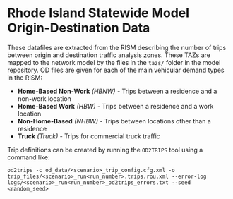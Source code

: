 # Rhode Island Statewide Model Origin-Destination Data
These datafiles are extracted from the RISM describing the number of trips between origin and destination traffic analysis zones.
These TAZs are mapped to the network model by the files in the `tazs/` folder in the model repository.  OD files are given
for each of the main vehicular demand types in the RISM:

* **Home-Based Non-Work** *(HBNW)* - Trips between a residence and a non-work location
* **Home-Based Work** *(HBW)* - Trips between a residence and a work location
* **Non-Home-Based** *(NHBW)* - Trips between locations other than a residence
* **Truck** *(Truck)* - Trips for commercial truck traffic

Trip definitions can be created by running the `OD2TRIPS` tool using a command like:  
```
od2trips -c od_data/<scenario>_trip_config.cfg.xml -o trip_files/<scenario>_run<run_number>.trips.rou.xml --error-log logs/<scenario>_run<run_number>_od2trips_errors.txt --seed <random_seed>
```

